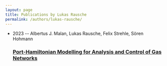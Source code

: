 ```yaml
---
layout: page
title: Publications by Lukas Rausche
permalink: /authors/lukas-rausche/
---
```


<ul class="post-list">
<li><span class='post-meta'>2023 -- Albertus J. Malan, Lukas Rausche, Felix Strehle, Sören Hohmann</span><h3><a class='post-link' href='../../port-hamiltonian-modelling-for-analysis-and-control-of-gas-networks'>Port-Hamiltonian Modelling for Analysis and Control of Gas Networks</a></h3></li>

</ul>
